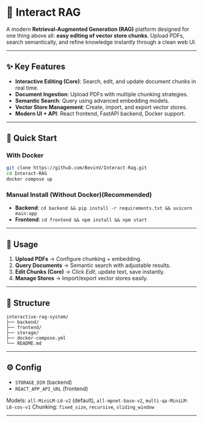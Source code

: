 # 📘 Interact RAG

A modern **Retrieval-Augmented Generation (RAG)** platform designed for one thing above all: **easy editing of vector store chunks**. Upload PDFs, search semantically, and refine knowledge instantly through a clean web UI.

---

## ✨ Key Features

* **Interactive Editing (Core)**: Search, edit, and update document chunks in real time.
* **Document Ingestion**: Upload PDFs with multiple chunking strategies.
* **Semantic Search**: Query using advanced embedding models.
* **Vector Store Management**: Create, import, and export vector stores.
* **Modern UI + API**: React frontend, FastAPI backend, Docker support.

---

## 🚀 Quick Start

### With Docker 

```bash
git clone https://github.com/BevinV/Interact-Rag.git
cd Interact-RAG
docker compose up
```

### Manual Install (Without Docker)(Recommended)

* **Backend**: `cd backend && pip install -r requirements.txt && uvicorn main:app`
* **Frontend**: `cd frontend && npm install && npm start`

---

## 🎯 Usage

1. **Upload PDFs** → Configure chunking + embedding.
2. **Query Documents** → Semantic search with adjustable results.
3. **Edit Chunks (Core)** → Click *Edit*, update text, save instantly.
4. **Manage Stores** → Import/export vector stores easily.

---

## 📂 Structure

```
interactive-rag-system/
├── backend/     
├── frontend/   
├── storage/     
├── docker-compose.yml
└── README.md
```

---

## ⚙️ Config

* `STORAGE_DIR` (backend)
* `REACT_APP_API_URL` (frontend)

Models: `all-MiniLM-L6-v2` (default), `all-mpnet-base-v2`, `multi-qa-MiniLM-L6-cos-v1`
Chunking: `fixed_size`, `recursive`, `sliding_window`


---
